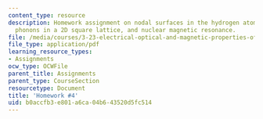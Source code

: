 ```yaml
---
content_type: resource
description: Homework assignment on nodal surfaces in the hydrogen atom, acoustic
  phonons in a 2D square lattice, and nuclear magnetic resonance.
file: /media/courses/3-23-electrical-optical-and-magnetic-properties-of-materials-fall-2007/b0accfb3e801a6ca04b643520d5fc514_ps4.pdf
file_type: application/pdf
learning_resource_types:
- Assignments
ocw_type: OCWFile
parent_title: Assignments
parent_type: CourseSection
resourcetype: Document
title: 'Homework #4'
uid: b0accfb3-e801-a6ca-04b6-43520d5fc514
---
```

